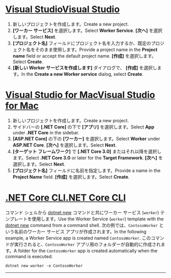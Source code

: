 # <a name="visual-studiotabvisual-studio"></a>[<span data-ttu-id="f30b0-101">Visual Studio</span><span class="sxs-lookup"><span data-stu-id="f30b0-101">Visual Studio</span></span>](#tab/visual-studio)

1. <span data-ttu-id="f30b0-102">新しいプロジェクトを作成します。</span><span class="sxs-lookup"><span data-stu-id="f30b0-102">Create a new project.</span></span>
1. <span data-ttu-id="f30b0-103">**[ワーカー サービス]** を選択します。</span><span class="sxs-lookup"><span data-stu-id="f30b0-103">Select **Worker Service**.</span></span> <span data-ttu-id="f30b0-104">**[次へ]** を選択します。</span><span class="sxs-lookup"><span data-stu-id="f30b0-104">Select **Next**.</span></span>
1. <span data-ttu-id="f30b0-105">**[プロジェクト名]** フィールドにプロジェクト名を入力するか、既定のプロジェクト名をそのまま使用します。</span><span class="sxs-lookup"><span data-stu-id="f30b0-105">Provide a project name in the **Project name** field or accept the default project name.</span></span> <span data-ttu-id="f30b0-106">**[作成]** を選択します。</span><span class="sxs-lookup"><span data-stu-id="f30b0-106">Select **Create**.</span></span>
1. <span data-ttu-id="f30b0-107">**[新しい Worker サービスを作成します]** ダイアログで、 **[作成]** を選択します。</span><span class="sxs-lookup"><span data-stu-id="f30b0-107">In the **Create a new Worker service** dialog, select **Create**.</span></span>

# <a name="visual-studio-for-mactabvisual-studio-mac"></a>[<span data-ttu-id="f30b0-108">Visual Studio for Mac</span><span class="sxs-lookup"><span data-stu-id="f30b0-108">Visual Studio for Mac</span></span>](#tab/visual-studio-mac)

1. <span data-ttu-id="f30b0-109">新しいプロジェクトを作成します。</span><span class="sxs-lookup"><span data-stu-id="f30b0-109">Create a new project.</span></span>
1. <span data-ttu-id="f30b0-110">サイドバーの **[.NET Core]** の下で **[アプリ]** を選択します。</span><span class="sxs-lookup"><span data-stu-id="f30b0-110">Select **App** under **.NET Core** in the sidebar.</span></span>
1. <span data-ttu-id="f30b0-111">**[ASP.NET Core]** の下の **[ワーカー]** を選択します。</span><span class="sxs-lookup"><span data-stu-id="f30b0-111">Select **Worker** under **ASP.NET Core**.</span></span> <span data-ttu-id="f30b0-112">**[次へ]** を選択します。</span><span class="sxs-lookup"><span data-stu-id="f30b0-112">Select **Next**.</span></span>
1. <span data-ttu-id="f30b0-113">**[ターゲット フレームワーク]** で **[.NET Core 3.0]** またはそれ以降を選択します。</span><span class="sxs-lookup"><span data-stu-id="f30b0-113">Select **.NET Core 3.0** or later for the **Target Framework**.</span></span> <span data-ttu-id="f30b0-114">**[次へ]** を選択します。</span><span class="sxs-lookup"><span data-stu-id="f30b0-114">Select **Next**.</span></span>
1. <span data-ttu-id="f30b0-115">**[プロジェクト名]** フィールドに名前を指定します。</span><span class="sxs-lookup"><span data-stu-id="f30b0-115">Provide a name in the **Project Name** field.</span></span> <span data-ttu-id="f30b0-116">**[作成]** を選択します。</span><span class="sxs-lookup"><span data-stu-id="f30b0-116">Select **Create**.</span></span>

# <a name="net-core-clitabnetcore-cli"></a>[<span data-ttu-id="f30b0-117">.NET Core CLI</span><span class="sxs-lookup"><span data-stu-id="f30b0-117">.NET Core CLI</span></span>](#tab/netcore-cli)

<span data-ttu-id="f30b0-118">コマンド シェルから [dotnet new](/dotnet/core/tools/dotnet-new) コマンドと共にワーカー サービス (`worker`) テンプレートを使用します。</span><span class="sxs-lookup"><span data-stu-id="f30b0-118">Use the Worker Service (`worker`) template with the [dotnet new](/dotnet/core/tools/dotnet-new) command from a command shell.</span></span> <span data-ttu-id="f30b0-119">次の例では、`ContosoWorker` という名前のワーカー サービス アプリが作成されます。</span><span class="sxs-lookup"><span data-stu-id="f30b0-119">In the following example, a Worker Service app is created named `ContosoWorker`.</span></span> <span data-ttu-id="f30b0-120">このコマンドが実行されると、`ContosoWorker` アプリ用のフォルダーが自動的に作成されます。</span><span class="sxs-lookup"><span data-stu-id="f30b0-120">A folder for the `ContosoWorker` app is created automatically when the command is executed.</span></span>

```dotnetcli
dotnet new worker -o ContosoWorker
```

---
